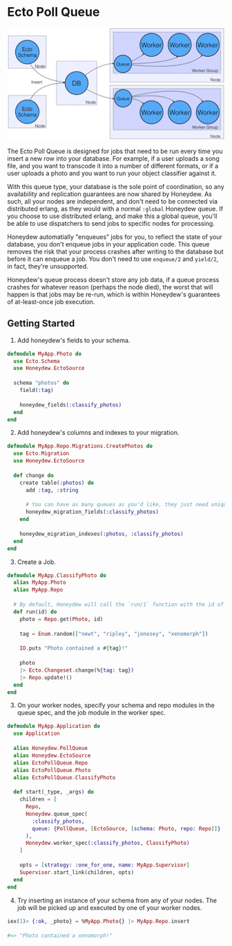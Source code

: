 # Ecto Poll Queue
![ecto poll queue](ecto_poll_queue.png)

The Ecto Poll Queue is designed for jobs that need to be run every time you insert a new row into your database. For example, if a user uploads a song file, and you want to transcode it into a number of different formats, or if a user uploads a photo and you want to run your object classifier against it.

With this queue type, your database is the sole point of coordination, so any availability and replication guarantees are now shared by Honeydew. As such, all your nodes are independent, and don't need to be connected via distributed erlang, as they would with a normal `:global` Honeydew queue. If you choose to use distributed erlang, and make this a global queue, you'll be able to use dispatchers to send jobs to specific nodes for processing.

Honeydew automatially "enqueues" jobs for you, to reflect the state of your database, you don't enqueue jobs in your application code. This queue removes the risk that your process crashes after writing to the database but before it can enqueue a job. You don't need to use `enqueue/2` and `yield/2`, in fact, they're unsupported.

Honeydew's queue process doesn't store any job data, if a queue process crashes for whatever reason (perhaps the node died), the worst that will happen is that jobs may be re-run, which is within Honeydew's guarantees of at-least-once job execution.

## Getting Started

1. Add honeydew's fields to your schema.
  ```elixir
  defmodule MyApp.Photo do
    use Ecto.Schema
    use Honeydew.EctoSource

    schema "photos" do
      field(:tag)

      honeydew_fields(:classify_photos)
    end
  end
  ```

2. Add honeydew's columns and indexes to your migration.
  ```elixir
  defmodule MyApp.Repo.Migrations.CreatePhotos do
    use Ecto.Migration
    use Honeydew.EctoSource

    def change do
      create table(:photos) do
        add :tag, :string

        # You can have as many queues as you'd like, they just need unique names.
        honeydew_migration_fields(:classify_photos)
      end

      honeydew_migration_indexes(:photos, :classify_photos)
    end
  end
  ```
  
3. Create a Job.
  ```elixir
  defmodule MyApp.ClassifyPhoto do
    alias MyApp.Photo
    alias MyApp.Repo

    # By default, Honeydew will call the `run/1` function with the id of your newly inserted row.
    def run(id) do
      photo = Repo.get(Photo, id)

      tag = Enum.random(["newt", "ripley", "jonesey", "xenomorph"])
      
      IO.puts "Photo contained a #{tag}!"

      photo
      |> Ecto.Changeset.change(%{tag: tag})
      |> Repo.update!()
    end
  end

```

3. On your worker nodes, specify your schema and repo modules in the queue spec, and the job module in the worker spec.

  ```elixir
  defmodule MyApp.Application do
    use Application

    alias Honeydew.PollQueue
    alias Honeydew.EctoSource
    alias EctoPollQueue.Repo
    alias EctoPollQueue.Photo
    alias EctoPollQueue.ClassifyPhoto

    def start(_type, _args) do
      children = [
        Repo,
        Honeydew.queue_spec(
          :classify_photos,
          queue: {PollQueue, [EctoSource, [schema: Photo, repo: Repo]]}
        ),
        Honeydew.worker_spec(:classify_photos, ClassifyPhoto)
      ]

      opts = [strategy: :one_for_one, name: MyApp.Supervisor]
      Supervisor.start_link(children, opts)
    end
  end
  ```

4. Try inserting an instance of your schema from any of your nodes. The job will be picked up and executed by one of your worker nodes.
```elixir
iex(1)> {:ok, _photo} = %MyApp.Photo{} |> MyApp.Repo.insert

#=> "Photo contained a xenomorph!"
```
